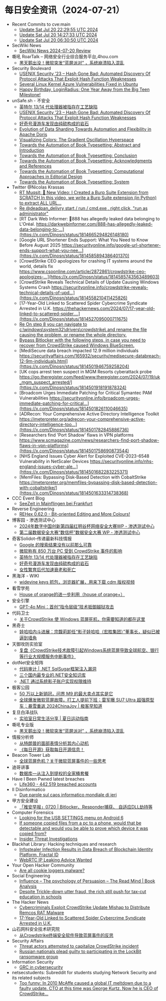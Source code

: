 # 每日安全资讯（2024-07-21）

- Recent Commits to cve:main
  - [Update Sat Jul 20 22:29:55 UTC 2024](https://github.com/trickest/cve/commit/e8797446febe781e49f6ee11c3fbc43c0a86c93f)
  - [Update Sat Jul 20 14:27:33 UTC 2024](https://github.com/trickest/cve/commit/7bde28c60ead127b5f90c428e78968dd658907d5)
  - [Update Sat Jul 20 06:30:50 UTC 2024](https://github.com/trickest/cve/commit/e3232d9eafce9d3eefd561f2cbb8003607294296)
- SecWiki News
  - [SecWiki News 2024-07-20 Review](http://www.sec-wiki.com/?2024-07-20)
- 嘶吼 RoarTalk – 网络安全行业综合服务平台,4hou.com
  - [黑天鹅出没！微软突发“蓝屏派对” ，系统崩溃陷入混乱](https://www.4hou.com/posts/QX1l)
- Security Boulevard
  - [USENIX Security ’23 – Hash Gone Bad: Automated Discovery Of Protocol Attacks That Exploit Hash Function Weaknesses](https://securityboulevard.com/2024/07/usenix-security-23-hash-gone-bad-automated-discovery-of-protocol-attacks-that-exploit-hash-function-weaknesses/)
  - [Several Linux Kernel Azure Vulnerabilities Fixed in Ubuntu](https://securityboulevard.com/2024/07/several-linux-kernel-azure-vulnerabilities-fixed-in-ubuntu/)
  - [Happy Birthday, LoginRadius: One Year Away from the Big Teen Milestone!](https://securityboulevard.com/2024/07/happy-birthday-loginradius-one-year-away-from-the-big-teen-milestone/)
- unSafe.sh - 不安全
  - [英特尔 13/14 代处理器被指存在工艺缺陷](https://buaq.net/go-251638.html)
  - [USENIX Security ’23 – Hash Gone Bad: Automated Discovery Of Protocol Attacks That Exploit Hash Function Weaknesses](https://buaq.net/go-251631.html)
  - [好奇号漫游车发现由纯硫构成的岩石](https://buaq.net/go-251607.html)
  - [Evolution of Data Sharding Towards Automation and Flexibility in Apache Doris](https://buaq.net/go-251617.html)
  - [Visualizing Colors: The Gradient Oscillation Hyperspace](https://buaq.net/go-251618.html)
  - [Towards the Automation of Book Typesetting: Abstract and Introduction](https://buaq.net/go-251619.html)
  - [Towards the Automation of Book Typesetting: Conclusion](https://buaq.net/go-251621.html)
  - [Towards the Automation of Book Typesetting: Acknowledgments and References](https://buaq.net/go-251620.html)
  - [Towards the Automation of Book Typesetting: Computational Approaches in Editorial Design](https://buaq.net/go-251622.html)
  - [Towards the Automation of Book Typesetting: System](https://buaq.net/go-251623.html)
- Twitter @Nicolas Krassas
  - [RT Muqsit: 🔴 New Video: I Created a Burp Suite Extension from SCRATCH In this video, we write a Burp Suite extension (in Python) to extract ALL URL...](https://x.com/Dinosn/status/1814684931320115633)
  - [Re @deadpan_delivry start / run / cmd.exe , right click, "run as administrator"](https://x.com/Dinosn/status/1814665850399457337)
  - [RT Dark Web Informer: 🚨888 has allegedly leaked data belonging to L'Oréal. https://darkwebinformer.com/888-has-allegedly-leaked-data-belonging-to-...](https://x.com/Dinosn/status/1814665294826148180)
  - [Google URL Shortener Ends Support: What You Need to Know Before August 2025 https://securityonline.info/google-url-shortener-ends-support-what-you-nee...](https://x.com/Dinosn/status/1814585894386401370)
  - [CrowdStrike CEO apologizes for crashing IT systems around the world, details fix https://www.csoonline.com/article/2872861/crowdstrike-ceo-apologizes-...](https://x.com/Dinosn/status/1814585743563489603)
  - [CrowdStrike Reveals Technical Details of Update Causing Windows Systems Crash https://securityonline.info/crowdstrike-reveals-technical-details-of-upd...](https://x.com/Dinosn/status/1814558210411425826)
  - [17-Year-Old Linked to Scattered Spider Cybercrime Syndicate Arrested in U.K. https://thehackernews.com/2024/07/17-year-old-linked-to-scattered-spider....](https://x.com/Dinosn/status/1814527095000711675)
  - [Re On step 8 you can navigate to c:\windows\system32\drivers\crowdstrike\ and rename the file causing the problem, or rename the whole directory.](https://x.com/Dinosn/status/1814526885386142159)
  - [Bypass Bitlocker with the following steps, in case you need to recover from CrowdStrike caused Windows BlueScreen.](https://x.com/Dinosn/status/1814526648043147704)
  - [MediSecure data breach impacted 12.9 million individuals https://securityaffairs.com/165932/security/medisecure-databreach-12-9m-individuals.html](https://x.com/Dinosn/status/1814501946759258204)
  - [UK cops arrest teen suspect in MGM Resorts cyberattack probe https://go.theregister.com/feed/www.theregister.com/2024/07/19/uk_mgm_suspect_arrested/](https://x.com/Dinosn/status/1814501918191878324)
  - [Broadcom Urges Immediate Patching for Critical Symantec PAM Vulnerabilities https://securityonline.info/broadcom-urges-immediate-patching-for-critical...](https://x.com/Dinosn/status/1814501826110046635)
  - [ADRecon: Your Comprehensive Active Directory Intelligence Toolkit https://meterpreter.org/adrecon-your-comprehensive-active-directory-intelligence-too...](https://x.com/Dinosn/status/1814501782845886736)
  - [Researchers find 'Port Shadow' flaws in VPN platforms https://www.scmagazine.com/news/researchers-find-port-shadow-flaws-in-vpn-platforms](https://x.com/Dinosn/status/1814501758690873544)
  - [NHS England Issues Cyber Alert for Exploited CVE-2023-6548 Vulnerability in NetScaler Devices https://securityonline.info/nhs-england-issues-cyber-ale...](https://x.com/Dinosn/status/1814501682283225371)
  - [MemFiles: Bypassing Disk-Based Detection with CobaltStrike https://meterpreter.org/memfiles-bypassing-disk-based-detection-with-cobaltstrike/](https://x.com/Dinosn/status/1814501633314738368)
- CCC Event Blog
  - [SeeZeit in Mainflingen bei Frankfurt](https://events.ccc.de/2024/07/20/seezeit/)
- Reverse Engineering
  - [REHex 0.62.0 - Bit-oriented Editing and More Colours!](https://www.reddit.com/r/ReverseEngineering/comments/1e835ai/rehex_0620_bitoriented_editing_and_more_colours/)
- 博客园 - 渗透测试中心
  - [2024年数字中国创新第四届红明谷杯网络安全大赛WP - 渗透测试中心](https://www.cnblogs.com/backlion/p/18314087)
  - [第二届数据安全大赛“数信杯”数据安全大赛 WP - 渗透测试中心](https://www.cnblogs.com/backlion/p/18314066)
- 奇客Solidot–传递最新科技情报
  - [Google 的搜索结果没有以前那么可靠](https://www.solidot.org/story?sid=78756)
  - [微软称有 850 万台 PC 受到 CrowdStrike 事件的影响](https://www.solidot.org/story?sid=78755)
  - [英特尔 13/14 代处理器被指存在工艺缺陷](https://www.solidot.org/story?sid=78754)
  - [好奇号漫游车发现由纯硫构成的岩石](https://www.solidot.org/story?sid=78753)
  - [女性繁育后代加速衰老和死亡](https://www.solidot.org/story?sid=78752)
- 黑海洋 - WIKI
  - [widevine keys 抓包，浏览器扩展，用来下载 cdm 版权视频](https://www.upx8.com/4231)
- 看雪学苑
  - [House of orange的进一步利用（house of orange+）](https://mp.weixin.qq.com/s?__biz=MjM5NTc2MDYxMw==&mid=2458564546&idx=1&sn=7f1801ef02129d0459b6dd9da1e97816&chksm=b18d874886fa0e5e3c16e8399befaec775b9c375d8f3f70c187b1fe2a935d54a702c2e168c8e&scene=58&subscene=0#rd)
- 安全引擎
  - [GPT-4o Mini：首创“指令层级”技术抵御越狱攻击](https://mp.weixin.qq.com/s?__biz=MzAxNTg0ODU4OQ==&mid=2650358574&idx=1&sn=c49c37c1b80241c9923c412fcd56de3e&chksm=83f026ccb487afdaa96708726983e91dbb697592b6988cf9674b6bcf8e5546128f66631189d7&scene=58&subscene=0#rd)
- 代码卫士
  - [关于CrowdStrike 使 Windows 蓝屏死机，你需要知道的都在这里](https://mp.weixin.qq.com/s?__biz=MzI2NTg4OTc5Nw==&mid=2247520109&idx=1&sn=f70fb8a65546c2f9ad15c895357b4258&chksm=ea94be07dde33711cb8de08051d20315cae01150c1cce58af83248ce1933418d827a742b82ab&scene=58&subscene=0#rd)
- 黑奇士
  - [娃哈哈内斗进展：宗馥莉卸任“影子娃哈哈（宏胜集团）”董事长，疑似已被逼到墙角](https://mp.weixin.qq.com/s?__biz=MzI5ODYwNTE4Nw==&mid=2247488307&idx=1&sn=9df7cffb893ba0adc487dac706fb581e&chksm=eca21cdfdbd595c9afe98ee96ddd811f73546a6ea203d6fba02322833ca21b1df26981b7af55&scene=58&subscene=0#rd)
- 天御攻防实验室
  - [复盘《CrowdStrike技术故障引起Windows系统蓝屏导致全球航空、银行等行业大规模服务中断事件》](https://mp.weixin.qq.com/s?__biz=MzU0MzgyMzM2Nw==&mid=2247485936&idx=1&sn=ad2eed15aeb9627209c0a4659d3d5676&chksm=fb04ca98cc73438eed60da9af202a57b3b268c0cc96c7f165129e704a8ed76587568af3f8a66&scene=58&subscene=0#rd)
- dotNet安全矩阵
  - [代码审计 | .NET SqlSugar框架注入漏洞](https://mp.weixin.qq.com/s?__biz=MzUyOTc3NTQ5MA==&mid=2247493446&idx=1&sn=438d4044355c6e95baa654b6a968ff6c&chksm=fa5949abcd2ec0bd297c8de1bd162e7fb0629a2302059813057002d88cc340ce955da65118cb&scene=58&subscene=0#rd)
  - [三个国内最专业的.NET安全知识库](https://mp.weixin.qq.com/s?__biz=MzUyOTc3NTQ5MA==&mid=2247493446&idx=2&sn=2f4f20d4a94b41f162b9babefa645fe7&chksm=fa5949abcd2ec0bd6a0a5c6def01cf1136864d087a2bb7bb6b5ee9b07932cad4ebb200bb89d9&scene=58&subscene=0#rd)
  - [.NET 通过系统影子账户实现权限维持](https://mp.weixin.qq.com/s?__biz=MzUyOTc3NTQ5MA==&mid=2247493446&idx=3&sn=21d1972bd049e8c659cd8b3828e2bf04&chksm=fa5949abcd2ec0bd4b0853ef65ef0ce7a643875f1c24747de4adc460610ba8a9863d9f3728f3&scene=58&subscene=0#rd)
- 极客公园
  - [50 万以上新销冠，问界 M9 的最大卖点其实是它](https://mp.weixin.qq.com/s?__biz=MTMwNDMwODQ0MQ==&mid=2653048025&idx=1&sn=e3a0d63ceb566db0a79a6992b2be6fdf&chksm=7e57316f4920b8791e2ea4700c9ce45ce666f48cb1bb48770c7b7c054fefff8397cde3a5027a&scene=58&subscene=0#rd)
  - [全球爆发微软蓝屏故障，打工人提前下班；雷军曝 SU7 Ultra 超强原型车；暴雪重返 2024ChinaJoy | 极客早知道](https://mp.weixin.qq.com/s?__biz=MTMwNDMwODQ0MQ==&mid=2653048012&idx=1&sn=20cf1001e6b0975000077c9672c72314&chksm=7e57317a4920b86c4f85cb4b0b90c17939176c7eaac9b493860067b0554a74021bf26f7e1273&scene=58&subscene=0#rd)
- 复旦白泽战队
  - [实验室日常生活分享 | 夏日运动指南](https://mp.weixin.qq.com/s?__biz=MzU4NzUxOTI0OQ==&mid=2247490599&idx=1&sn=804f5b0ec20b5b1987afca24e190c4ce&chksm=fdeb9859ca9c114f719eef8d3aa04e2b8c38bc15777db82776f8430619f37444bae525727d8d&scene=58&subscene=0#rd)
- 嘶吼专业版
  - [黑天鹅出没！微软突发“蓝屏派对” ，系统崩溃陷入混乱](https://mp.weixin.qq.com/s?__biz=MzI0MDY1MDU4MQ==&mid=2247577137&idx=1&sn=b9f33d4d1494ab62ecb3fb119a00d19c&chksm=e9147e0bde63f71d13394afe0ab88582451e64757bb0043b63eff9d47e8e1b5275749df38d96&scene=58&subscene=0#rd)
- 情报分析师
  - [从特朗普的面部表情分析其内心动机](https://mp.weixin.qq.com/s?__biz=MzA3Mjc1MTkwOA==&mid=2650552881&idx=1&sn=cd0acf0bb45b0e6b92f98bc2656939b7&chksm=8711147ab0669d6c434c0cd81f5857212ab8e1f088ab896ad7beba78997e99fd2950cd5404f8&scene=58&subscene=0#rd)
  - [《每日开源》获取每日开源信息！](https://mp.weixin.qq.com/s?__biz=MzA3Mjc1MTkwOA==&mid=2650552881&idx=2&sn=37287c58a33e2581dc83d5e90a034735&chksm=8711147ab0669d6c2d17120e5cd88b3b10b3dd614bc914306650f62de7c3ed1d67909f97d903&scene=58&subscene=0#rd)
- Beacon Tower Lab
  - [全球蓝屏危机？关于微软蓝屏事件的一些思考](https://mp.weixin.qq.com/s?__biz=MzkyNzcxNTczNA==&mid=2247486398&idx=1&sn=eeb5f328adc5de7125dc4960c14ed7a8&chksm=c2229347f5551a51931a135c711d17c33ac334b768fdf6072a03009c1de9a830ff906f60b5c1&scene=58&subscene=0#rd)
- 迪哥讲事
  - [数据库—从注入到提权的全家桶套餐](https://mp.weixin.qq.com/s?__biz=MzIzMTIzNTM0MA==&mid=2247495317&idx=1&sn=50ed65b8c8a3ce9b771e260204bbd0f3&chksm=e8a5e4f6dfd26de02e682868b39e54767755ae8fa0b513631d51ae9a8e89c5bc00602ec24ca8&scene=58&subscene=0#rd)
- Have I Been Pwned latest breaches
  - [Life360 - 442,519 breached accounts](https://haveibeenpwned.com/PwnedWebsites#Life360)
- Il Disinformatico
  - [Due parole sul caos informatico mondiale di ieri](http://attivissimo.blogspot.com/2024/07/due-parole-sul-caos-informatico.html)
- 甲方安全建设
  - [「推安早报」0720 | Bitlocker、Responder捕获、 自适应DLL劫持等](https://mp.weixin.qq.com/s?__biz=MzU0MDcyMTMxOQ==&mid=2247487565&idx=1&sn=5dede3202afe5235a887e85139d6a3b8&chksm=fb35b985cc42309332cad90bf9a7487a396e5ab61e79389e4f141fc1551b815c2f9e298d7b32&scene=58&subscene=0#rd)
- Computer Forensics
  - [Looking for the USB SETTINGS menu on Android 6](https://www.reddit.com/r/computerforensics/comments/1e859jp/looking_for_the_usb_settings_menu_on_android_6/)
  - [If someone copied files from a pc to a phone, would that be detectable and would you be able to prove which device it was copied from?](https://www.reddit.com/r/computerforensics/comments/1e88mtd/if_someone_copied_files_from_a_pc_to_a_phone/)
  - [Insider Threat Investigations](https://www.reddit.com/r/computerforensics/comments/1e7th9r/insider_threat_investigations/)
- Blackhat Library: Hacking techniques and research
  - [Infostealer Infection Results in Data Breach of Blockchain Identity Platform, Fractal ID](https://www.reddit.com/r/blackhat/comments/1e7xaiz/infostealer_infection_results_in_data_breach_of/)
  - [WebRTC IP Leaking Advice Wanted](https://www.reddit.com/r/blackhat/comments/1e7tbm0/webrtc_ip_leaking_advice_wanted/)
- Your Open Hacker Community
  - [Are all cookie loggers malware?](https://www.reddit.com/r/HowToHack/comments/1e88ofh/are_all_cookie_loggers_malware/)
- Social Engineering
  - [Influence – The psychology of Persuasion – The Read Mind | Book Analysis](https://www.reddit.com/r/SocialEngineering/comments/1e843gn/influence_the_psychology_of_persuasion_the_read/)
  - [Despite Trickle-down utter fraud, the rich still push for tax-cut education in schools](https://www.reddit.com/r/SocialEngineering/comments/1e7pmvs/despite_trickledown_utter_fraud_the_rich_still/)
- The Hacker News
  - [Cybercriminals Exploit CrowdStrike Update Mishap to Distribute Remcos RAT Malware](https://thehackernews.com/2024/07/cybercriminals-exploit-crowdstrike.html)
  - [17-Year-Old Linked to Scattered Spider Cybercrime Syndicate Arrested in U.K.](https://thehackernews.com/2024/07/17-year-old-linked-to-scattered-spider.html)
- 山石网科安全技术研究院
  - [从Crowdstrike终端安全软件导致蓝屏事件的反思](https://mp.weixin.qq.com/s?__biz=MzUzMDUxNTE1Mw==&mid=2247507150&idx=1&sn=91eb6c465032efbcf0e738519c3228ba&chksm=fa520970cd258066e40e35b8927487652137d6d1960d6bd6765964260c11055768c99eba7168&scene=58&subscene=0#rd)
- Security Affairs
  - [Threat actors attempted to capitalize CrowdStrike incident](https://securityaffairs.com/165953/malware/threat-actors-capitalize-crowdstrike-incident.html)
  - [Russian nationals plead guilty to participating in the LockBit ransomware group](https://securityaffairs.com/165941/cyber-crime/lockbit-ransomware-group-members-plead-guilty.html)
- Information Security
  - [GRC in cybersecurity](https://www.reddit.com/r/Information_Security/comments/1e7spya/grc_in_cybersecurity/)
- netsecstudents: Subreddit for students studying Network Security and its related subjects
  - [Too funny: In 2010 McAffe caused a global IT meltdown due to a faulty update. CTO at this time was George Kurtz. Now he is CEO of CrowdStrike…](https://www.reddit.com/r/netsecstudents/comments/1e7ie0t/too_funny_in_2010_mcaffe_caused_a_global_it/)
